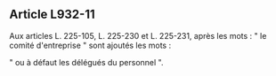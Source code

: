 Article L932-11
----
Aux articles L. 225-105, L. 225-230 et L. 225-231, après les mots : " le comité
d'entreprise " sont ajoutés les mots :

" ou à défaut les délégués du personnel ".
